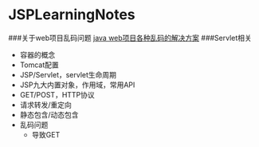 # JSPLearningNotes
###关于web项目乱码问题
[java web项目各种乱码的解决方案](http://blog.csdn.net/chenghui0317/article/details/10299103)
###Servlet相关
* 容器的概念
* Tomcat配置
* JSP/Servlet，servlet生命周期
* JSP九大内置对象，作用域，常用API
* GET/POST，HTTP协议
* 请求转发/重定向
* 静态包含/动态包含
* 乱码问题
    - 导致GET